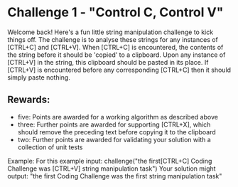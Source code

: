 # Challenge 1 - "Control C, Control V"

Welcome back! Here's a fun little string manipulation challenge to kick things off. The challenge is to analyse these strings for any instances of [CTRL+C] and [CTRL+V]. When [CTRL+C] is encountered, the contents of the string before it should be 'copied' to a clipboard. Upon any instance of [CTRL+V] in the string, this clipboard should be pasted in its place. If [CTRL+V] is encountered before any corresponding [CTRL+C] then it should simply paste nothing.

## Rewards:

- five: Points are awarded for a working algorithm as described above
- three: Further points are awarded for supporting [CTRL+X], which should remove the preceding text before copying it to the clipboard
- two: Further points are awarded for validating your solution with a collection of unit tests

Example:
For this example input:
challenge("the first[CTRL+C] Coding Challenge was [CTRL+V] string manipulation task")
Your solution might output:
"the first Coding Challenge was the first string manipulation task"
